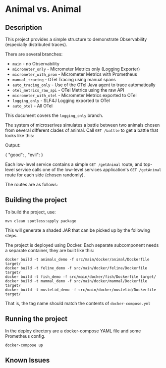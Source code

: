 # Animal vs. Animal

## Description

This project provides a simple structure to demonstrate Observability (especially distributed traces).

There are several branches:

* `main` - no Observability
* `micrometer_only` - Micrometer Metrics only (Logging Exporter)
* `micrometer_with_prom` - Micrometer Metrics with Prometheus
* `manual_tracing` - OTel Tracing using manual spans
* `auto_tracing_only` - Use of the OTel Java agent to trace automatically
* `otel_metrics_raw_api` - OTel Metrics using the raw API
* `micrometer_with_otel` - Micrometer Metrics exported to OTel
* `logging_only` - SLF4J Logging exported to OTel
* `auto_otel` - All OTel

This document covers the `logging_only` branch.

The system of microserives simulates a battle between two animals chosen from several different clades of animal. Call `GET /battle` to get a battle that looks like this:

Output:

{
"good": <animal1>,
"evil": <animal1>
}

Each low-level service contains a simple `GET /getAnimal` route, and top-level service calls one of the low-level services application's `GET /getAnimal` route for each side (chosen randomly).

The routes are as follows:


## Building the project

To build the project, use:

```shell
mvn clean spotless:apply package
```

This will generate a shaded JAR that can be picked up by the following steps.

The project is deployed using Docker. Each separate subcomponent needs a separate container, they are built like this:

```
docker build -t animals_demo -f src/main/docker/animal/Dockerfile target/
docker build -t feline_demo -f src/main/docker/feline/Dockerfile target/
docker build -t fish_demo -f src/main/docker/fish/Dockerfile target/
docker build -t mammal_demo -f src/main/docker/mammal/Dockerfile target/
docker build -t mustelid_demo -f src/main/docker/mustelid/Dockerfile target/
```

That is, the tag name should match the contents of `docker-compose.yml`

## Running the project

In the deploy directory are a docker-compose YAML file and some Prometheus config.

```shell
docker-compose up
```

## Known Issues


